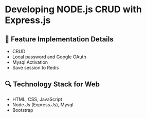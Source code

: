 # Developing NODE.js CRUD with Express.js



## 🚀 Feature Implementation Details

- CRUD
- Local password and Google OAuth
- Mysql Activation
- Save session to Redis

## 🔍 Technology Stack for Web

- HTML, CSS, JavaScript
- Node.Js (Express.Js), Mysql
- Bootstrap
